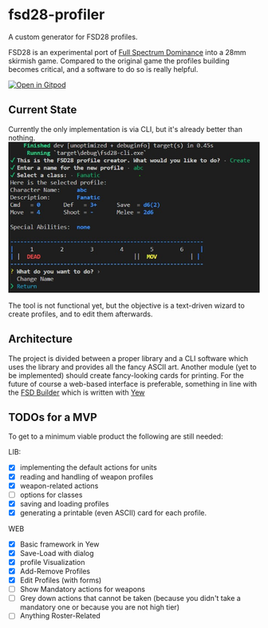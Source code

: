 # fsd28-profiler
A custom generator for FSD28 profiles.

FSD28 is an experimental port of [Full Spectrum Dominance](https://fsd-wargame.com/) into a 28mm skirmish game. Compared to the original game the profiles building becomes critical, and a software to do so is really helpful.

[![Open in Gitpod](https://gitpod.io/button/open-in-gitpod.svg)](https://gitpod.io/#https://github.com/thelazyone/fsd28-profiler)

## Current State 
Currently the only implementation is via CLI, but it's already better than nothing.
![step zero](./docs/screen_1.jpg)

The tool is not functional yet, but the objective is a text-driven wizard to create profiles, and to edit them afterwards.

## Architecture
The project is divided between a proper library and a CLI software which uses the library and provides all the fancy ASCII art. 
Another module (yet to be implemented) should create fancy-looking cards for printing.
For the future of course a web-based interface is preferable, something in line with the [FSD Builder](https://github.com/thelazyone/fsd_builder) which is written with [Yew](https://github.com/yewstack/yew)

## TODOs for a MVP
To get to a minimum viable product the following are still needed:

LIB:
- [x] implementing the default actions for units
- [x] reading and handling of weapon profiles
- [x] weapon-related actions
- [ ] options for classes
- [x] saving and loading profiles
- [x] generating a printable (even ASCII) card for each profile.

WEB
- [x] Basic framework in Yew
- [x] Save-Load with dialog
- [x] profile Visualization
- [x] Add-Remove Profiles
- [x] Edit Profiles (with forms)
- [ ] Show Mandatory actions for weapons
- [ ] Grey down actions that cannot be taken (because you didn't take a mandatory one or because you are not high tier)
- [ ] Anything Roster-Related

